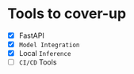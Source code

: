# Tools to cover-up

- [x] FastAPI 
- [x] `Model Integration`
- [x] Local `Inference`
- [ ] `CI/CD` Tools
